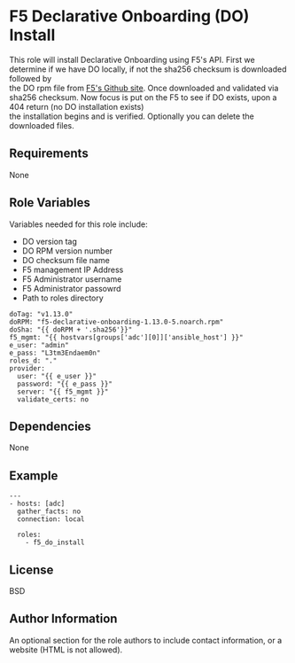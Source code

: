 F5 Declarative Onboarding (DO) Install
=========

This role will install Declarative Onboarding using F5's API. First we determine if we have DO locally, if not the sha256 checksum is downloaded followed by <br >
the DO rpm file from [F5's Github site](https://github.com/F5Networks/f5-declarative-onboarding/releases). Once downloaded and validated via sha256 checksum. Now focus is put on the F5 to see if DO exists, upon a 404 return (no DO installation exists)<br>
the installation begins and is verified.  Optionally you can delete the downloaded files.

Requirements
------------

None

Role Variables
--------------

Variables needed for this role include:

* DO version tag
* DO RPM version number
* DO checksum file name
* F5 management IP Address
* F5 Administrator username
* F5 Administrator passowrd
* Path to roles directory

```
doTag: "v1.13.0"
doRPM: "f5-declarative-onboarding-1.13.0-5.noarch.rpm"
doSha: "{{ doRPM + '.sha256'}}"
f5_mgmt: "{{ hostvars[groups['adc'][0]]['ansible_host'] }}"
e_user: "admin"
e_pass: "L3tm3Endaem0n"
roles_d: "."
provider:
  user: "{{ e_user }}"
  password: "{{ e_pass }}"
  server: "{{ f5_mgmt }}"
  validate_certs: no

```


Dependencies
------------

None

Example
----------------


```
---
- hosts: [adc]
  gather_facts: no
  connection: local

  roles:
    - f5_do_install
```



License
-------

BSD

Author Information
------------------

An optional section for the role authors to include contact information, or a website (HTML is not allowed).
